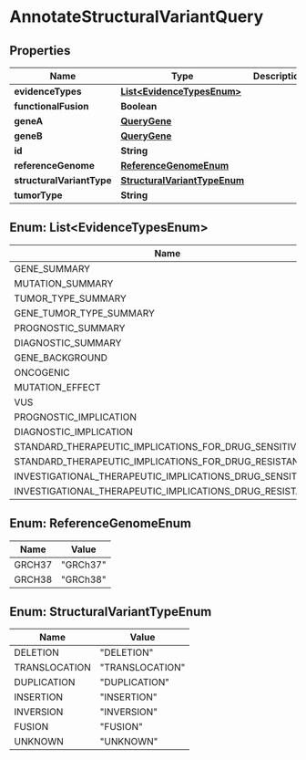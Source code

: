 

# AnnotateStructuralVariantQuery


## Properties

Name | Type | Description | Notes
------------ | ------------- | ------------- | -------------
**evidenceTypes** | [**List&lt;EvidenceTypesEnum&gt;**](#List&lt;EvidenceTypesEnum&gt;) |  |  [optional]
**functionalFusion** | **Boolean** |  |  [optional]
**geneA** | [**QueryGene**](QueryGene.md) |  |  [optional]
**geneB** | [**QueryGene**](QueryGene.md) |  |  [optional]
**id** | **String** |  |  [optional]
**referenceGenome** | [**ReferenceGenomeEnum**](#ReferenceGenomeEnum) |  |  [optional]
**structuralVariantType** | [**StructuralVariantTypeEnum**](#StructuralVariantTypeEnum) |  |  [optional]
**tumorType** | **String** |  |  [optional]



## Enum: List&lt;EvidenceTypesEnum&gt;

Name | Value
---- | -----
GENE_SUMMARY | &quot;GENE_SUMMARY&quot;
MUTATION_SUMMARY | &quot;MUTATION_SUMMARY&quot;
TUMOR_TYPE_SUMMARY | &quot;TUMOR_TYPE_SUMMARY&quot;
GENE_TUMOR_TYPE_SUMMARY | &quot;GENE_TUMOR_TYPE_SUMMARY&quot;
PROGNOSTIC_SUMMARY | &quot;PROGNOSTIC_SUMMARY&quot;
DIAGNOSTIC_SUMMARY | &quot;DIAGNOSTIC_SUMMARY&quot;
GENE_BACKGROUND | &quot;GENE_BACKGROUND&quot;
ONCOGENIC | &quot;ONCOGENIC&quot;
MUTATION_EFFECT | &quot;MUTATION_EFFECT&quot;
VUS | &quot;VUS&quot;
PROGNOSTIC_IMPLICATION | &quot;PROGNOSTIC_IMPLICATION&quot;
DIAGNOSTIC_IMPLICATION | &quot;DIAGNOSTIC_IMPLICATION&quot;
STANDARD_THERAPEUTIC_IMPLICATIONS_FOR_DRUG_SENSITIVITY | &quot;STANDARD_THERAPEUTIC_IMPLICATIONS_FOR_DRUG_SENSITIVITY&quot;
STANDARD_THERAPEUTIC_IMPLICATIONS_FOR_DRUG_RESISTANCE | &quot;STANDARD_THERAPEUTIC_IMPLICATIONS_FOR_DRUG_RESISTANCE&quot;
INVESTIGATIONAL_THERAPEUTIC_IMPLICATIONS_DRUG_SENSITIVITY | &quot;INVESTIGATIONAL_THERAPEUTIC_IMPLICATIONS_DRUG_SENSITIVITY&quot;
INVESTIGATIONAL_THERAPEUTIC_IMPLICATIONS_DRUG_RESISTANCE | &quot;INVESTIGATIONAL_THERAPEUTIC_IMPLICATIONS_DRUG_RESISTANCE&quot;



## Enum: ReferenceGenomeEnum

Name | Value
---- | -----
GRCH37 | &quot;GRCh37&quot;
GRCH38 | &quot;GRCh38&quot;



## Enum: StructuralVariantTypeEnum

Name | Value
---- | -----
DELETION | &quot;DELETION&quot;
TRANSLOCATION | &quot;TRANSLOCATION&quot;
DUPLICATION | &quot;DUPLICATION&quot;
INSERTION | &quot;INSERTION&quot;
INVERSION | &quot;INVERSION&quot;
FUSION | &quot;FUSION&quot;
UNKNOWN | &quot;UNKNOWN&quot;



